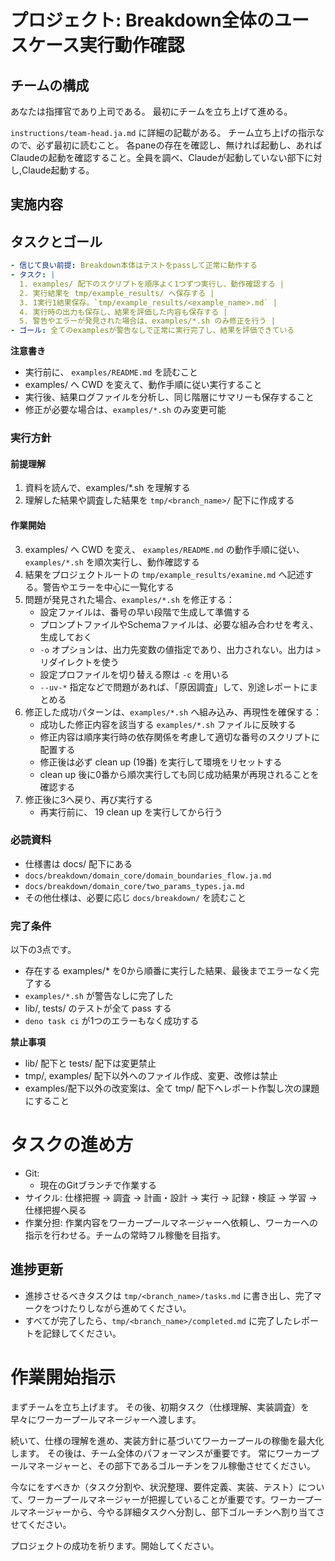 # プロジェクト: Breakdown全体のユースケース実行動作確認

## チームの構成

あなたは指揮官であり上司である。
最初にチームを立ち上げて進める。

`instructions/team-head.ja.md` に詳細の記載がある。
チーム立ち上げの指示なので、必ず最初に読むこと。
各paneの存在を確認し、無ければ起動し、あればClaudeの起動を確認すること。全員を調べ、Claudeが起動していない部下に対し,Claude起動する。

## 実施内容

## タスクとゴール

```yml
- 信じて良い前提: Breakdown本体はテストをpassして正常に動作する
- タスク: |
  1. examples/ 配下のスクリプトを順序よく1つずつ実行し、動作確認する |
  2. 実行結果を tmp/example_results/ へ保存する |
  3. 1実行1結果保存。`tmp/example_results/<example_name>.md` |
  4. 実行時の出力も保存し、結果を評価した内容も保存する |
  5. 警告やエラーが発見された場合は、examples/*.sh のみ修正を行う |
- ゴール: 全てのexamplesが警告なしで正常に実行完了し、結果を評価できている
```

**注意書き**
- 実行前に、 `examples/README.md` を読むこと
- examples/ へ CWD を変えて、動作手順に従い実行すること
- 実行後、結果ログファイルを分析し、同じ階層にサマリーも保存すること
- 修正が必要な場合は、`examples/*.sh` のみ変更可能

### 実行方針

#### 前提理解
1. 資料を読んで、examples/*.sh を理解する
2. 理解した結果や調査した結果を `tmp/<branch_name>/` 配下に作成する

#### 作業開始
3. examples/ へ CWD を変え、 `examples/README.md` の動作手順に従い、`examples/*.sh` を順次実行し、動作確認する
4. 結果をプロジェクトルートの `tmp/example_results/examine.md` へ記述する。警告やエラーを中心に一覧化する
5. 問題が発見された場合、`examples/*.sh` を修正する：
   - 設定ファイルは、番号の早い段階で生成して準備する
   - プロンプトファイルやSchemaファイルは、必要な組み合わせを考え、生成しておく
   - `-o` オプションは、出力先変数の値指定であり、出力されない。出力は `>` リダイレクトを使う
   - 設定プロファイルを切り替える際は `-c` を用いる
   - `--uv-*` 指定などで問題があれば、「原因調査」して、別途レポートにまとめる
6. 修正した成功パターンは、`examples/*.sh` へ組み込み、再現性を確保する：
   - 成功した修正内容を該当する `examples/*.sh` ファイルに反映する
   - 修正内容は順序実行時の依存関係を考慮して適切な番号のスクリプトに配置する
   - 修正後は必ず clean up (19番) を実行して環境をリセットする
   - clean up 後に0番から順次実行しても同じ成功結果が再現されることを確認する
7. 修正後に3へ戻り、再び実行する
   - 再実行前に、 19 clean up を実行してから行う

### 必読資料

- 仕様書は docs/ 配下にある
- `docs/breakdown/domain_core/domain_boundaries_flow.ja.md`
- `docs/breakdown/domain_core/two_params_types.ja.md`
- その他仕様は、必要に応じ `docs/breakdown/` を読むこと

### 完了条件

以下の3点です。

- 存在する examples/* を0から順番に実行した結果、最後までエラーなく完了する
- `examples/*.sh` が警告なしに完了した
- lib/, tests/ のテストが全て pass する
- `deno task ci` が1つのエラーもなく成功する

**禁止事項**
- lib/ 配下と tests/ 配下は変更禁止
- tmp/, examples/ 配下以外へのファイル作成、変更、改修は禁止
- examples/配下以外の改変案は、全て tmp/ 配下へレポート作製し次の課題にすること

# タスクの進め方

- Git:
  - 現在のGitブランチで作業する
- サイクル: 仕様把握 → 調査 → 計画・設計 → 実行 → 記録・検証 → 学習 → 仕様把握へ戻る
- 作業分担: 作業内容をワーカープールマネージャーへ依頼し、ワーカーへの指示を行わせる。チームの常時フル稼働を目指す。

## 進捗更新

- 進捗させるべきタスクは `tmp/<branch_name>/tasks.md` に書き出し、完了マークをつけたりしながら進めてください。
- すべてが完了したら、`tmp/<branch_name>/completed.md` に完了したレポートを記録してください。

# 作業開始指示

まずチームを立ち上げます。
その後、初期タスク（仕様理解、実装調査）を早々にワーカープールマネージャーへ渡します。

続いて、仕様の理解を進め、実装方針に基づいてワーカープールの稼働を最大化します。
その後は、チーム全体のパフォーマンスが重要です。
常にワーカープールマネージャーと、その部下であるゴルーチンをフル稼働させてください。

今なにをすべきか（タスク分割や、状況整理、要件定義、実装、テスト）について、ワーカープールマネージャーが把握していることが重要です。ワーカープールマネージャーから、今やる詳細タスクへ分割し、部下ゴルーチンへ割り当てさせてください。

プロジェクトの成功を祈ります。開始してください。
